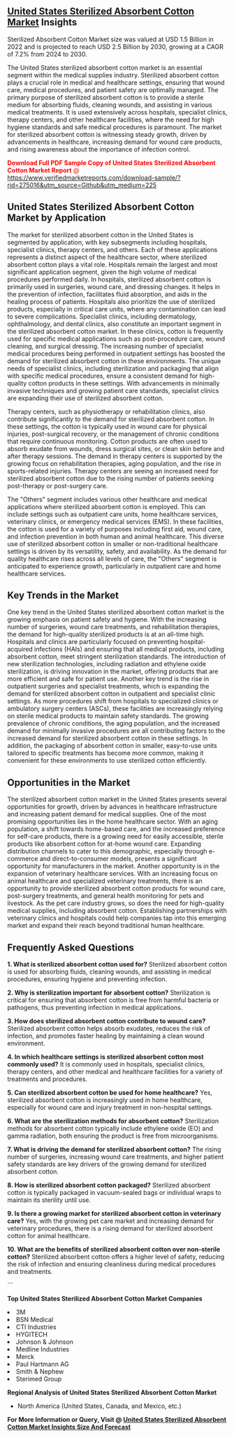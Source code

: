 <h2><a href="https://www.verifiedmarketreports.com/download-sample/?rid=275016&amp;utm_source=Github&amp;utm_medium=225" target="_blank">United States Sterilized Absorbent Cotton Market</a> Insights</h2><p>Sterilized Absorbent Cotton Market size was valued at USD 1.5 Billion in 2022 and is projected to reach USD 2.5 Billion by 2030, growing at a CAGR of 7.2% from 2024 to 2030.</p><p> <p>The United States sterilized absorbent cotton market is an essential segment within the medical supplies industry. Sterilized absorbent cotton plays a crucial role in medical and healthcare settings, ensuring that wound care, medical procedures, and patient safety are optimally managed. The primary purpose of sterilized absorbent cotton is to provide a sterile medium for absorbing fluids, cleaning wounds, and assisting in various medical treatments. It is used extensively across hospitals, specialist clinics, therapy centers, and other healthcare facilities, where the need for high hygiene standards and safe medical procedures is paramount. The market for sterilized absorbent cotton is witnessing steady growth, driven by advancements in healthcare, increasing demand for wound care products, and rising awareness about the importance of infection control. <p><span class=""><span style="color: #ff0000;"><strong>Download Full PDF Sample Copy of United States Sterilized Absorbent Cotton Market Report</strong> @ </span><a href="https://www.verifiedmarketreports.com/download-sample/?rid=275016&amp;utm_source=Github&amp;utm_medium=225" target="_blank">https://www.verifiedmarketreports.com/download-sample/?rid=275016&amp;utm_source=Github&amp;utm_medium=225</a></span></p></p> <h2>United States Sterilized Absorbent Cotton Market by Application</h2> <p>The market for sterilized absorbent cotton in the United States is segmented by application, with key subsegments including hospitals, specialist clinics, therapy centers, and others. Each of these applications represents a distinct aspect of the healthcare sector, where sterilized absorbent cotton plays a vital role. Hospitals remain the largest and most significant application segment, given the high volume of medical procedures performed daily. In hospitals, sterilized absorbent cotton is primarily used in surgeries, wound care, and dressing changes. It helps in the prevention of infection, facilitates fluid absorption, and aids in the healing process of patients. Hospitals also prioritize the use of sterilized products, especially in critical care units, where any contamination can lead to severe complications. Specialist clinics, including dermatology, ophthalmology, and dental clinics, also constitute an important segment in the sterilized absorbent cotton market. In these clinics, cotton is frequently used for specific medical applications such as post-procedure care, wound cleaning, and surgical dressing. The increasing number of specialist medical procedures being performed in outpatient settings has boosted the demand for sterilized absorbent cotton in these environments. The unique needs of specialist clinics, including sterilization and packaging that align with specific medical procedures, ensure a consistent demand for high-quality cotton products in these settings. With advancements in minimally invasive techniques and growing patient care standards, specialist clinics are expanding their use of sterilized absorbent cotton. <p>Therapy centers, such as physiotherapy or rehabilitation clinics, also contribute significantly to the demand for sterilized absorbent cotton. In these settings, the cotton is typically used in wound care for physical injuries, post-surgical recovery, or the management of chronic conditions that require continuous monitoring. Cotton products are often used to absorb exudate from wounds, dress surgical sites, or clean skin before and after therapy sessions. The demand in therapy centers is supported by the growing focus on rehabilitation therapies, aging population, and the rise in sports-related injuries. Therapy centers are seeing an increased need for sterilized absorbent cotton due to the rising number of patients seeking post-therapy or post-surgery care. <p>The "Others" segment includes various other healthcare and medical applications where sterilized absorbent cotton is employed. This can include settings such as outpatient care units, home healthcare services, veterinary clinics, or emergency medical services (EMS). In these facilities, the cotton is used for a variety of purposes including first aid, wound care, and infection prevention in both human and animal healthcare. This diverse use of sterilized absorbent cotton in smaller or non-traditional healthcare settings is driven by its versatility, safety, and availability. As the demand for quality healthcare rises across all levels of care, the "Others" segment is anticipated to experience growth, particularly in outpatient care and home healthcare services. <h2>Key Trends in the Market</h2> <p>One key trend in the United States sterilized absorbent cotton market is the growing emphasis on patient safety and hygiene. With the increasing number of surgeries, wound care treatments, and rehabilitation therapies, the demand for high-quality sterilized products is at an all-time high. Hospitals and clinics are particularly focused on preventing hospital-acquired infections (HAIs) and ensuring that all medical products, including absorbent cotton, meet stringent sterilization standards. The introduction of new sterilization technologies, including radiation and ethylene oxide sterilization, is driving innovation in the market, offering products that are more efficient and safe for patient use. Another key trend is the rise in outpatient surgeries and specialist treatments, which is expanding the demand for sterilized absorbent cotton in outpatient and specialist clinic settings. As more procedures shift from hospitals to specialized clinics or ambulatory surgery centers (ASCs), these facilities are increasingly relying on sterile medical products to maintain safety standards. The growing prevalence of chronic conditions, the aging population, and the increased demand for minimally invasive procedures are all contributing factors to the increased demand for sterilized absorbent cotton in these settings. In addition, the packaging of absorbent cotton in smaller, easy-to-use units tailored to specific treatments has become more common, making it convenient for these environments to use sterilized cotton efficiently. <h2>Opportunities in the Market</h2> <p>The sterilized absorbent cotton market in the United States presents several opportunities for growth, driven by advances in healthcare infrastructure and increasing patient demand for medical supplies. One of the most promising opportunities lies in the home healthcare sector. With an aging population, a shift towards home-based care, and the increased preference for self-care products, there is a growing need for easily accessible, sterile products like absorbent cotton for at-home wound care. Expanding distribution channels to cater to this demographic, especially through e-commerce and direct-to-consumer models, presents a significant opportunity for manufacturers in the market. Another opportunity is in the expansion of veterinary healthcare services. With an increasing focus on animal healthcare and specialized veterinary treatments, there is an opportunity to provide sterilized absorbent cotton products for wound care, post-surgery treatments, and general health monitoring for pets and livestock. As the pet care industry grows, so does the need for high-quality medical supplies, including absorbent cotton. Establishing partnerships with veterinary clinics and hospitals could help companies tap into this emerging market and expand their reach beyond traditional human healthcare. <h2>Frequently Asked Questions</h2> <p><strong>1. What is sterilized absorbent cotton used for?</strong> Sterilized absorbent cotton is used for absorbing fluids, cleaning wounds, and assisting in medical procedures, ensuring hygiene and preventing infection.</p> <p><strong>2. Why is sterilization important for absorbent cotton?</strong> Sterilization is critical for ensuring that absorbent cotton is free from harmful bacteria or pathogens, thus preventing infection in medical applications.</p> <p><strong>3. How does sterilized absorbent cotton contribute to wound care?</strong> Sterilized absorbent cotton helps absorb exudates, reduces the risk of infection, and promotes faster healing by maintaining a clean wound environment.</p> <p><strong>4. In which healthcare settings is sterilized absorbent cotton most commonly used?</strong> It is commonly used in hospitals, specialist clinics, therapy centers, and other medical and healthcare facilities for a variety of treatments and procedures.</p> <p><strong>5. Can sterilized absorbent cotton be used for home healthcare?</strong> Yes, sterilized absorbent cotton is increasingly used in home healthcare, especially for wound care and injury treatment in non-hospital settings.</p> <p><strong>6. What are the sterilization methods for absorbent cotton?</strong> Sterilization methods for absorbent cotton typically include ethylene oxide (EO) and gamma radiation, both ensuring the product is free from microorganisms.</p> <p><strong>7. What is driving the demand for sterilized absorbent cotton?</strong> The rising number of surgeries, increasing wound care treatments, and higher patient safety standards are key drivers of the growing demand for sterilized absorbent cotton.</p> <p><strong>8. How is sterilized absorbent cotton packaged?</strong> Sterilized absorbent cotton is typically packaged in vacuum-sealed bags or individual wraps to maintain its sterility until use.</p> <p><strong>9. Is there a growing market for sterilized absorbent cotton in veterinary care?</strong> Yes, with the growing pet care market and increasing demand for veterinary procedures, there is a rising demand for sterilized absorbent cotton for animal healthcare.</p> <p><strong>10. What are the benefits of sterilized absorbent cotton over non-sterile cotton?</strong> Sterilized absorbent cotton offers a higher level of safety, reducing the risk of infection and ensuring cleanliness during medical procedures and treatments.</p> ```</p><p><strong>Top United States Sterilized Absorbent Cotton Market Companies</strong></p><div data-test-id=""><p><li>3M</li><li> BSN Medical</li><li> CTI Industries</li><li> HYGITECH</li><li> Johnson & Johnson</li><li> Medline Industries</li><li> Merck</li><li> Paul Hartmann AG</li><li> Smith & Nephew</li><li> Sterimed Group</li></p><div><strong>Regional Analysis of&nbsp;United States Sterilized Absorbent Cotton Market</strong></div><ul><li dir="ltr"><p dir="ltr">North America&nbsp;(United States, Canada, and Mexico, etc.)</p></li></ul><p><strong>For More Information or Query, Visit @&nbsp;</strong><strong><a href="https://www.verifiedmarketreports.com/product/sterilized-absorbent-cotton-market/?utm_source=Github&amp;utm_medium=225" target="_blank">United States Sterilized Absorbent Cotton Market Insights Size And Forecast</a></strong></p></div>
